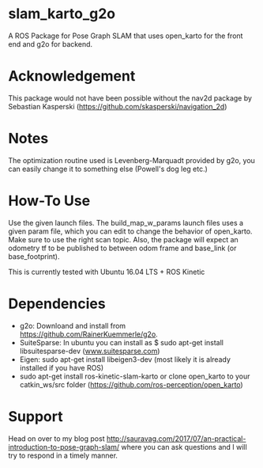 # slam_karto_g2o

A ROS Package for Pose Graph SLAM that uses open_karto for the front end and g2o for backend.

# Acknowledgement

This package would not have been possible without the nav2d package by Sebastian Kasperski (https://github.com/skasperski/navigation_2d)

# Notes

The optimization routine used is Levenberg-Marquadt provided by g2o, you can easily change it to something else (Powell's dog leg etc.)

# How-To Use

Use the given launch files. The build_map_w_params launch files uses a given param file, which you can edit to change the behavior of open_karto. Make sure to use the right scan topic. Also, the package will expect an odometry tf to be published to between odom frame and base_link (or base_footprint).

This is currently tested with Ubuntu 16.04 LTS + ROS Kinetic

# Dependencies

* g2o: Downloand and install from https://github.com/RainerKuemmerle/g2o.
* SuiteSparse: In ubuntu you can install as $ sudo apt-get install libsuitesparse-dev (www.suitesparse.com)
* Eigen: sudo apt-get install libeigen3-dev (most likely it is already installed if you have ROS)
* sudo apt-get install ros-kinetic-slam-karto or clone open_karto to your catkin_ws/src folder (https://github.com/ros-perception/open_karto)

# Support

Head on over to my blog post http://sauravag.com/2017/07/an-practical-introduction-to-pose-graph-slam/ where you can ask questions and I will try to respond in a timely manner.
